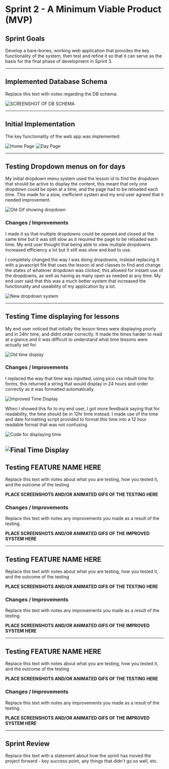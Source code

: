 # Sprint 2 - A Minimum Viable Product (MVP)


## Sprint Goals

Develop a bare-bones, working web application that provides the key functionality of the system, then test and refine it so that it can serve as the basis for the final phase of development in Sprint 3.


---

## Implemented Database Schema

Replace this text with notes regarding the DB schema.

![SCREENSHOT OF DB SCHEMA](screenshots/example.png)


---

## Initial Implementation

The key functionality of the web app was implemented:

![Home Page](screenshots/OldMVPHome.png)
![Day Page](<screenshots/Old Dropdown.png>)

---

## Testing Dropdown menus on for days

My initial dropdown menu system used the lesson id to find the dropdown that should be active to display the content, this meant that only one dropdown could be open at a time, and the page had to be reloaded each time. This made for a slow, inefficient system and my end user agreed that it needed improvement.

![Old Gif showing dropdown](screenshots/OldDrowdownDemo.gif)

### Changes / Improvements

I made it so that multiple dropdowns could be opened and closed at the same time but it was still slow as it required the page to be reloaded each time. My end user thought that being able to view multiple dropdowns increased efficiency a lot but it still was slow and bad to use.

I completely changed the way I was doing dropdowns, instead replacing it with a javascript file that uses the lesson id and classes to find and change the states of whatever dropdown was clicked, this allowed for instant use of the dropdowns, as well as having as many open as needed at any time. My end user said that this was a much better system that increased the functionality and useability of my application by a lot.

![New dropdown system](screenshots/NewDropdown.gif)


---

## Testing Time displaying for lessons

My end user noticed that initially the lesson times were displaying poorly and in 24hr time, and didnt order correctly. It made the times harder to read at a glance and it was difficult to understand what time lessons were actually set for.

![Old time display](<screenshots/Old Time.png>)

### Changes / Improvements

I replaced the way that time was inputted, using pico css inbuilt time for forms, this returned a string that would display in 24 hours and order correctly as it was formatted automatically.

![Improved Time Display](screenshots/ImprovedOldTime.png)

When I showed this fix to my end user, I got more feedback saying that for readability, the time should be in 12hr time instead. I made use of the time and date formatting script provided to format this time into a 12 hour readable format that was not confusing.

![Code for displaying time](<screenshots/Time Display.png>)

![Final Time Display](screenshots/FixedTime.png)
---

## Testing FEATURE NAME HERE

Replace this text with notes about what you are testing, how you tested it, and the outcome of the testing

**PLACE SCREENSHOTS AND/OR ANIMATED GIFS OF THE TESTING HERE**

### Changes / Improvements

Replace this text with notes any improvements you made as a result of the testing.

**PLACE SCREENSHOTS AND/OR ANIMATED GIFS OF THE IMPROVED SYSTEM HERE**


---

## Testing FEATURE NAME HERE

Replace this text with notes about what you are testing, how you tested it, and the outcome of the testing

**PLACE SCREENSHOTS AND/OR ANIMATED GIFS OF THE TESTING HERE**

### Changes / Improvements

Replace this text with notes any improvements you made as a result of the testing.

**PLACE SCREENSHOTS AND/OR ANIMATED GIFS OF THE IMPROVED SYSTEM HERE**


---

## Testing FEATURE NAME HERE

Replace this text with notes about what you are testing, how you tested it, and the outcome of the testing

**PLACE SCREENSHOTS AND/OR ANIMATED GIFS OF THE TESTING HERE**

### Changes / Improvements

Replace this text with notes any improvements you made as a result of the testing.

**PLACE SCREENSHOTS AND/OR ANIMATED GIFS OF THE IMPROVED SYSTEM HERE**


---

## Sprint Review

Replace this text with a statement about how the sprint has moved the project forward - key success point, any things that didn't go so well, etc.

